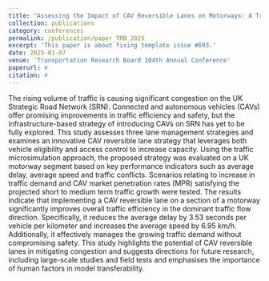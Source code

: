 ```yaml
---
title: "Assessing the Impact of CAV Reversible Lanes on Motorways: A Traffic Microsimulation Study"
collection: publications
category: conferences
permalink: /publication/paper_TRB_2025
excerpt: 'This paper is about fixing template issue #693.'
date: 2025-01-07
venue: 'Transportation Research Board 104th Annual Conference'
paperurl: #
citation: #
---
```


The rising volume of traffic is causing significant congestion on the UK Strategic Road Network (SRN). Connected and autonomous vehicles (CAVs) offer promising improvements in traffic efficiency and safety, but the infrastructure-based strategy of introducing CAVs on SRN has yet to be fully explored. This study assesses three lane management strategies and examines an innovative CAV reversible lane strategy that leverages both vehicle eligibility and access control to increase capacity. Using the traffic microsimulation approach, the proposed strategy was evaluated on a UK motorway segment based on key performance indicators such as average delay, average speed and traffic conflicts. Scenarios relating to increase in traffic demand and CAV market penetration rates (MPR) satisfying the projected short to medium term traffic growth were tested. The results indicate that implementing a CAV reversible lane on a section of a motorway significantly improves overall traffic efficiency in the dominant traffic flow direction. Specifically, it reduces the average delay by 3.53 seconds per vehicle per kilometer and increases the average speed by 6.95 km/h. Additionally, it effectively manages the growing traffic demand without compromising safety. This study highlights the potential of CAV reversible lanes in mitigating congestion and suggests directions for future research, including large-scale studies and field tests and emphasises the importance of human factors in model transferability.
